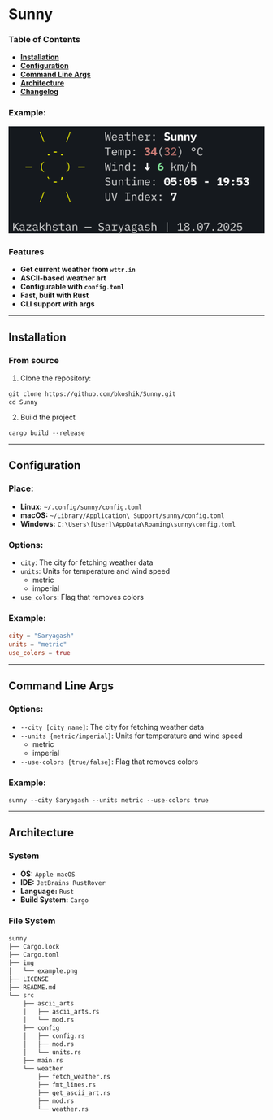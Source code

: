 # Sunny
### Table of Contents
- **[Installation](#installation)**
- **[Configuration](#configuration)**
- **[Command Line Args](#command-line-args)**
- **[Architecture](#architecture)**
- **[Changelog](CHANGELOG.md)**

### Example:
[![example](img/example.png)](img/example.png)

### Features
- **Get current weather from `wttr.in`**
- **ASCII-based weather art**
- **Configurable with `config.toml`**
- **Fast, built with Rust**
- **CLI support with args**

---
## Installation
### From source
1. Clone the repository:
```shell
git clone https://github.com/bkoshik/Sunny.git
cd Sunny
```

2. Build the project
```shell
cargo build --release
```

---
## Configuration
### Place:
- **Linux:** `~/.config/sunny/config.toml`
- **macOS:** `~/Library/Application\ Support/sunny/config.toml`
- **Windows:** `C:\Users\[User]\AppData\Roaming\sunny\config.toml`

### Options:
- `city`: The city for fetching weather data
- `units`: Units for temperature and wind speed
    - metric
    - imperial
- `use_colors`: Flag that removes colors

### Example:
```toml
city = "Saryagash"
units = "metric"
use_colors = true
```

---
## Command Line Args
### Options:
- `--city [city_name]`: The city for fetching weather data
- `--units {metric/imperial}`: Units for temperature and wind speed
  - metric
  - imperial
- `--use-colors {true/false}`: Flag that removes colors

### Example:
```shell
sunny --city Saryagash --units metric --use-colors true
```

---
## Architecture
### System
- **OS:** `Apple macOS`
- **IDE:** `JetBrains RustRover`
- **Language:** `Rust`
- **Build System:** `Cargo`

### File System
```text
sunny
├── Cargo.lock
├── Cargo.toml
├── img
│   └── example.png
├── LICENSE
├── README.md
└── src
    ├── ascii_arts
    │   ├── ascii_arts.rs
    │   └── mod.rs
    ├── config
    │   ├── config.rs
    │   ├── mod.rs
    │   └── units.rs
    ├── main.rs
    └── weather
        ├── fetch_weather.rs
        ├── fmt_lines.rs
        ├── get_ascii_art.rs
        ├── mod.rs
        └── weather.rs
```